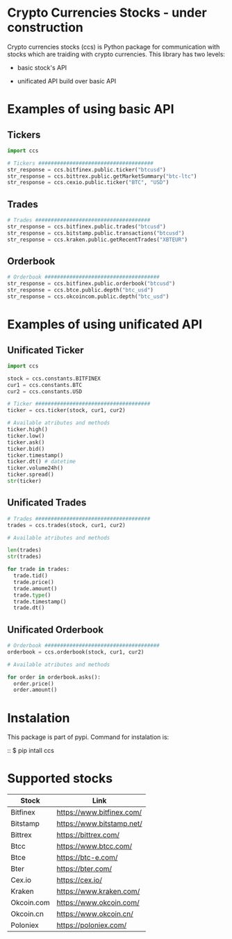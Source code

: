 # Crypto Currencies Stocks  - under construction

Crypto currencies stocks (ccs) is Python package for communication with stocks which are traiding with crypto currencies. This library has two levels:

* basic stock's API

* unificated API build over basic API


Examples of using basic API
===========================

Tickers
-------
```python
import ccs

# Tickers #####################################
str_response = ccs.bitfinex.public.ticker("btcusd")
str_response = ccs.bittrex.public.getMarketSummary("btc-ltc")
str_response = ccs.cexio.public.ticker("BTC", "USD")
```

Trades
------
```python
# Trades #####################################
str_response = ccs.bitfinex.public.trades("btcusd")
str_response = ccs.bitstamp.public.transactions("btcusd")
str_response = ccs.kraken.public.getRecentTrades("XBTEUR")
```

Orderbook
---------
```python
# Orderbook #####################################
str_response = ccs.bitfinex.public.orderbook("btcusd")
str_response = ccs.btce.public.depth("btc_usd")
str_response = ccs.okcoincom.public.depth("btc_usd")
```
Examples of using unificated API
================================

Unificated Ticker
-----------------
```python
import ccs

stock = ccs.constants.BITFINEX
cur1 = ccs.constants.BTC
cur2 = ccs.constants.USD

# Ticker #####################################
ticker = ccs.ticker(stock, cur1, cur2)

# Available atributes and methods
ticker.high()
ticker.low()
ticker.ask()
ticker.bid()
ticker.timestamp()
ticker.dt() # datetime
ticker.volume24h()
ticker.spread()
str(ticker)
```

Unificated Trades
-----------------

```python
# Trades #####################################
trades = ccs.trades(stock, cur1, cur2)

# Available atributes and methods

len(trades)
str(trades)

for trade in trades:
  trade.tid()
  trade.price()
  trade.amount()
  trade.type()
  trade.timestamp()
  trade.dt()

```

Unificated Orderbook
--------------------

```python
# Orderbook #####################################
orderbook = ccs.orderbook(stock, cur1, cur2)

# Available atributes and methods

for order in orderbook.asks():
  order.price()
  order.amount()

```

Instalation
===========

This package is part of pypi.  Command for instalation is:

::
    $ pip intall ccs



Supported stocks
================

| Stock      | Link                      |
|------------|---------------------------|
| Bitfinex   | https://www.bitfinex.com/ |
| Bitstamp   | https://www.bitstamp.net/ |
| Bittrex    | https://bittrex.com/      |
| Btcc       | https://www.btcc.com/     |
| Btce       | https://btc-e.com/        |
| Bter       | https://bter.com/         |
| Cex.io     | https://cex.io/           |
| Kraken     | https://www.kraken.com/   |
| Okcoin.com | https://www.okcoin.com/   |
| Okcoin.cn  | https://www.okcoin.cn/    |
| Poloniex   | https://poloniex.com/     |

